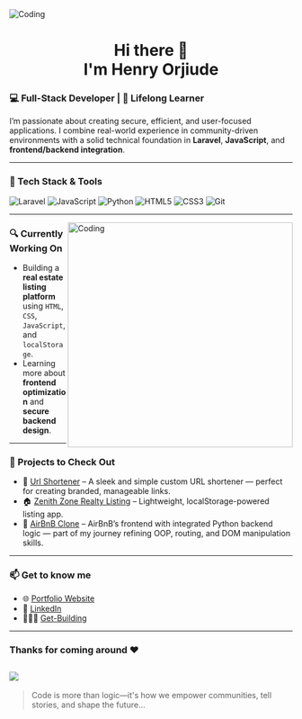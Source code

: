 <img alt="Coding" src="https://github.com/Anmol-Baranwal/Cool-GIFs-For-GitHub/assets/74038190/d48893bd-0757-481c-8d7e-ba3e163feae7" />

<h1 align="center"> Hi there 👋 <br> I'm Henry Orjiude </h1>

### 💻 Full-Stack Developer | 🌱 Lifelong Learner

I’m passionate about creating secure, efficient, and user-focused applications. I combine real-world experience in community-driven environments with a solid technical foundation in **Laravel**, **JavaScript**, and **frontend/backend integration**.

---

### 🔧 Tech Stack & Tools
![Laravel](https://img.shields.io/badge/-Laravel-red?style=flat-square&logo=laravel&logoColor=white)
![JavaScript](https://img.shields.io/badge/-JavaScript-F7DF1E?style=flat-square&logo=javascript&logoColor=black)
![Python](https://img.shields.io/badge/-Python-3c3c3c?style=flat-square)
![HTML5](https://img.shields.io/badge/-HTML5-E34F26?style=flat-square&logo=html5&logoColor=white)
![CSS3](https://img.shields.io/badge/-CSS3-1572B6?style=flat-square&logo=css3)
![Git](https://img.shields.io/badge/-Git-F05032?style=flat-square&logo=git&logoColor=white)

---
<img align="right" alt="Coding" width="400" src="https://user-images.githubusercontent.com/74038190/212749695-a6817c5a-a794-462b-afca-1b5ce7dd5e63.gif">

### 🔍 Currently Working On
- Building a **real estate listing platform** using `HTML`, `CSS`, `JavaScript`, and `localStorage`.
- Learning more about **frontend optimization** and **secure backend design**.

---

### 📌 Projects to Check Out
- 🔐 [Url Shortener](https://github.com/Orjihenry/url-shortener) – A sleek and simple custom URL shortener — perfect for creating branded, manageable links.
- 🏠 [Zenith Zone Realty Listing](https://github.com/Orjihenry/zenithzone) – Lightweight, localStorage-powered listing app.
- 👦 [AirBnB Clone](https://github.com/Orjihenry/AirBnB_clone_v4) – AirBnB’s frontend with integrated Python backend logic — part of my journey refining OOP, routing, and DOM manipulation skills.

---

### 📫 Get to know me
- 🌐 [Portfolio Website](https://orjiude.tech)
- 💼 [LinkedIn](https://linkedin.com/in/henry-orjiude-b27a6583/)
- 🧔🏽‍♂️ [Get-Building](https://app.getcoding.ca/reviews/henry-orjiude/)
---

### Thanks for coming around ❤️
<!-- ![Profile Visits](https://profile-counter.glitch.me/Orjihenry/count.svg) -->

## ![](https://komarev.com/ghpvc/?username=Orjihenry&color=227C9E&style=for-the-badge&label=PROFILE+VISITS)

> Code is more than logic—it's how we empower communities, tell stories, and shape the future...

